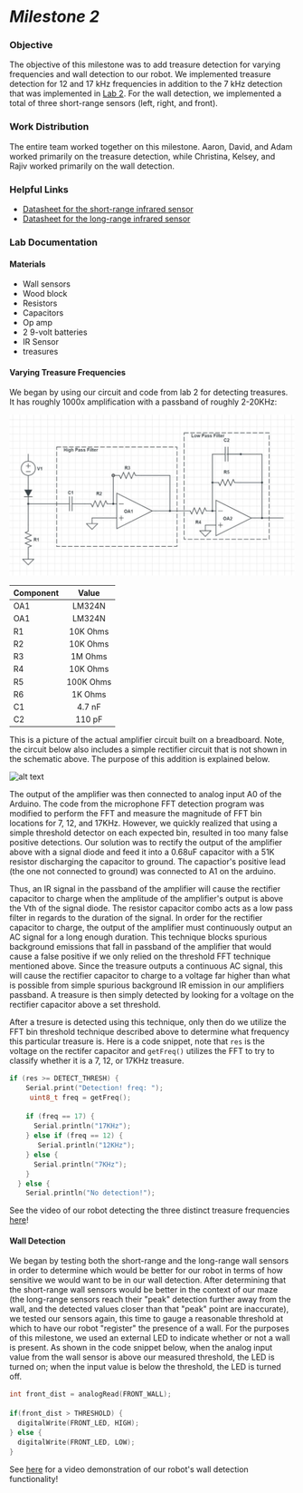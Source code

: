 # __*Milestone 2*__

### Objective
The objective of this milestone was to add treasure detection for varying frequencies and wall detection to our robot. We implemented treasure detection for 12 and 17 kHz frequencies in addition to the 7 kHz detection that was implemented in [Lab 2](Lab2Page.md). For the wall detection, we implemented a total of three short-range sensors (left, right, and front).

### Work Distribution
The entire team worked together on this milestone. Aaron, David, and Adam worked primarily on the treasure detection, while Christina, Kelsey, and Rajiv worked primarily on the wall detection.

### Helpful Links
* [Datasheet for the short-range infrared sensor](http://www.sharp-world.com/products/device/lineup/data/pdf/datasheet/gp2y0a41sk_e.pdf)
* [Datasheet for the long-range infrared sensor](https://www.sparkfun.com/datasheets/Sensors/Infrared/gp2y0a02yk_e.pdf)

### Lab Documentation

#### Materials
* Wall sensors
* Wood block
* Resistors
* Capacitors
* Op amp
* 2 9-volt batteries
* IR Sensor
* treasures

#### Varying Treasure Frequencies
We began by using our circuit and code from lab 2 for detecting treasures. It has roughly 1000x amplification with a passband of roughly 2-20KHz:

![alt text](Lab2pics/HighLowPassAmplifierFilterOptical.JPG)

| Component | Value |
| ------------- |:-------------:|
| OA1 | LM324N |
| OA1 | LM324N  |
| R1 | 10K Ohms |
| R2 | 10K Ohms |
| R3 | 1M Ohms |
| R4 | 10K Ohms |
| R5 | 100K Ohms |
| R6 | 1K Ohms |
| C1 | 4.7 nF |
| C2 | 110 pF |

This is a picture of the actual amplifier circuit built on a breadboard. Note, the circuit below also includes a simple rectifier circuit that is not shown in the schematic above. The purpose of this addition is explained below.


![alt text](IMG_20170925_223846.jpg)


The output of the amplifier was then connected to analog input A0 of the Arduino. The code from the microphone FFT detection program was modified to perform the FFT and measure the magnitude of FFT bin locations for 7, 12, and 17KHz. However, we quickly realized that using a simple threshold detector on each expected bin, resulted in too many false positive detections. Our solution was to rectify the output of the amplifier above with a signal diode and feed it into a 0.68uF capacitor with a 51K resistor discharging the capacitor to ground. The capactior's positive lead (the one not connected to ground) was connected to A1 on the arduino. 

Thus, an IR signal in the passband of the amplifier will cause the rectifier capacitor to charge when the amplitude of the amplifier's output is above the Vth of the signal diode. The resistor capacitor combo acts as a low pass filter in regards to the duration of the signal. In order for the rectifier capacitor to charge, the output of the amplifier must continuously output an AC signal for a long enough duration. This technique blocks spurious background emissions that fall in passband of the amplifier that would cause a false positive if we only relied on the threshold FFT technique mentioned above. Since the treasure outputs a continuous AC signal, this will cause the rectifier capacitor to charge to a voltage far higher than what is possible from simple spurious background IR emission in our amplifiers passband. A treasure is then simply detected by looking for a voltage on the rectifier capacitor above a set threshold. 

After a tresure is detected using this technique, only then do we utilize the FFT bin threshold technique described above to determine what frequency this particular treasure is. Here is a code snippet, note that `res` is the voltage on the rectifer capacitor and `getFreq()` utilizes the FFT to try to classify whether it is a 7, 12, or 17KHz treasure. 


```c++
if (res >= DETECT_THRESH) {
    Serial.print("Detection! freq: ");
     uint8_t freq = getFreq();

    if (freq == 17) {
      Serial.println("17KHz");
    } else if (freq == 12) {
       Serial.println("12KHz");
    } else {
      Serial.println("7KHz");
    }
  } else {
    Serial.println("No detection!");
```


See the video of our robot detecting the three distinct treasure frequencies [here](https://youtu.be/YPw5q0r0l5E)!

#### Wall Detection
We began by testing both the short-range and the long-range wall sensors in order to determine which would be better for our robot in terms of how sensitive we would want to be in our wall detection. After determining that the short-range wall sensors would be better in the context of our maze (the long-range sensors reach their "peak" detection further away from the wall, and the detected values closer than that "peak" point are inaccurate), we tested our sensors again, this time to gauge a reasonable threshold at which to have our robot "register" the presence of a wall. For the purposes of this milestone, we used an external LED to indicate whether or not a wall is present. As shown in the code snippet below, when the analog input value from the wall sensor is above our measured threshold, the LED is turned on; when the input value is below the threshold, the LED is turned off.

```c++
int front_dist = analogRead(FRONT_WALL);

if(front_dist > THRESHOLD) {
  digitalWrite(FRONT_LED, HIGH);
} else {
  digitalWrite(FRONT_LED, LOW);
}
```

See [here](https://www.youtube.com/watch?v=70y1C5KFJqg) for a video demonstration of our robot's wall detection functionality!
